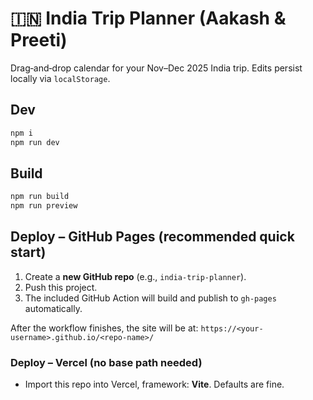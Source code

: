 # 🇮🇳 India Trip Planner (Aakash & Preeti)

Drag‑and‑drop calendar for your Nov–Dec 2025 India trip. Edits persist locally via `localStorage`.

## Dev
```bash
npm i
npm run dev
```

## Build
```bash
npm run build
npm run preview
```

## Deploy – GitHub Pages (recommended quick start)
1) Create a **new GitHub repo** (e.g., `india-trip-planner`).  
2) Push this project.  
3) The included GitHub Action will build and publish to `gh-pages` automatically.

After the workflow finishes, the site will be at:
`https://<your-username>.github.io/<repo-name>/`

### Deploy – Vercel (no base path needed)
- Import this repo into Vercel, framework: **Vite**. Defaults are fine.
